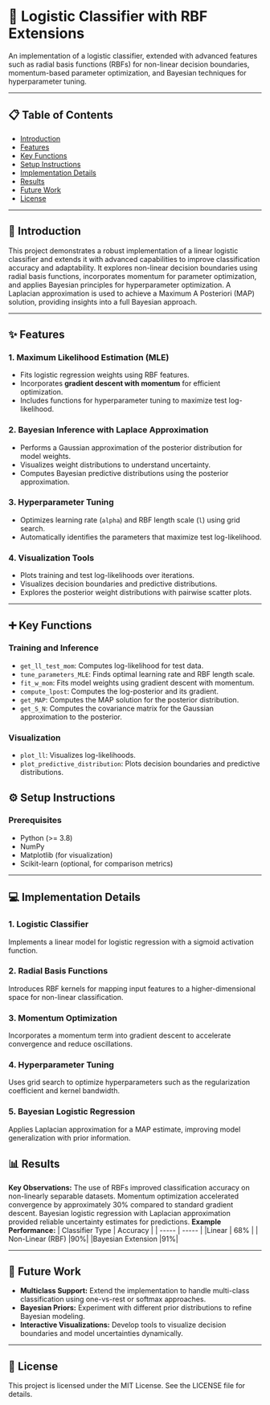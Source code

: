 
# 🧠 Logistic Classifier with RBF Extensions
An implementation of a logistic classifier, extended with advanced features such as radial basis functions (RBFs) for non-linear decision boundaries, momentum-based parameter optimization, and Bayesian techniques for hyperparameter tuning.

---
## 📋 Table of Contents

- [Introduction](#introduction)
- [Features](#features)
- [Key Functions](#key-functions)
- [Setup Instructions](#setup-instructions)
- [Implementation Details](#implementation-details)
- [Results](#results)
- [Future Work](#future-work)
- [License](#license)

  
---

## 📖 Introduction
This project demonstrates a robust implementation of a linear logistic classifier and extends it with advanced capabilities to improve classification accuracy and adaptability. It explores non-linear decision boundaries using radial basis functions, incorporates momentum for parameter optimization, and applies Bayesian principles for hyperparameter optimization. A Laplacian approximation is used to achieve a Maximum A Posteriori (MAP) solution, providing insights into a full Bayesian approach.


---

## ✨ Features

### 1. **Maximum Likelihood Estimation (MLE)**
- Fits logistic regression weights using RBF features.
- Incorporates **gradient descent with momentum** for efficient optimization.
- Includes functions for hyperparameter tuning to maximize test log-likelihood.

### 2. **Bayesian Inference with Laplace Approximation**
- Performs a Gaussian approximation of the posterior distribution for model weights.
- Visualizes weight distributions to understand uncertainty.
- Computes Bayesian predictive distributions using the posterior approximation.

### 3. **Hyperparameter Tuning**
- Optimizes learning rate (`alpha`) and RBF length scale (`l`) using grid search.
- Automatically identifies the parameters that maximize test log-likelihood.

### 4. **Visualization Tools**
- Plots training and test log-likelihoods over iterations.
- Visualizes decision boundaries and predictive distributions.
- Explores the posterior weight distributions with pairwise scatter plots.

---
## ➕ Key Functions
### **Training and Inference**
- `get_ll_test_mom`: Computes log-likelihood for test data.
- `tune_parameters_MLE`: Finds optimal learning rate and RBF length scale.
- `fit_w_mom`: Fits model weights using gradient descent with momentum.
- `compute_lpost`: Computes the log-posterior and its gradient.
- `get_MAP`: Computes the MAP solution for the posterior distribution.
- `get_S_N`: Computes the covariance matrix for the Gaussian approximation to the posterior.
### **Visualization**
- `plot_ll`: Visualizes log-likelihoods.
- `plot_predictive_distribution`: Plots decision boundaries and predictive distributions.

## ⚙️ Setup Instructions
### **Prerequisites**
- Python (>= 3.8)
- NumPy
- Matplotlib (for visualization)
- Scikit-learn (optional, for comparison metrics)


---

## 💻 Implementation Details
### 1. **Logistic Classifier**
Implements a linear model for logistic regression with a sigmoid activation function.
### 2. **Radial Basis Functions**
Introduces RBF kernels for mapping input features to a higher-dimensional space for non-linear classification.
### 3. **Momentum Optimization**
Incorporates a momentum term into gradient descent to accelerate convergence and reduce oscillations.
### 4. **Hyperparameter Tuning**
Uses grid search to optimize hyperparameters such as the regularization coefficient and kernel bandwidth.
### 5. **Bayesian Logistic Regression**
Applies Laplacian approximation for a MAP estimate, improving model generalization with prior information.
## 📊 Results
**Key Observations:**
The use of RBFs improved classification accuracy on non-linearly separable datasets.
Momentum optimization accelerated convergence by approximately 30% compared to standard gradient descent.
Bayesian logistic regression with Laplacian approximation provided reliable uncertainty estimates for predictions.
**Example Performance:**
| Classifier Type |	Accuracy |
| ----- | ----- |
|Linear |	68%	| 
| Non-Linear (RBF)	|90%|
|Bayesian Extension	|91%|	

---
## 🚀 Future Work
- **Multiclass Support:** Extend the implementation to handle multi-class classification using one-vs-rest or softmax approaches.
- **Bayesian Priors:** Experiment with different prior distributions to refine Bayesian modeling.
- **Interactive Visualizations:** Develop tools to visualize decision boundaries and model uncertainties dynamically.

---

## 📄 License
This project is licensed under the MIT License. See the LICENSE file for details.
